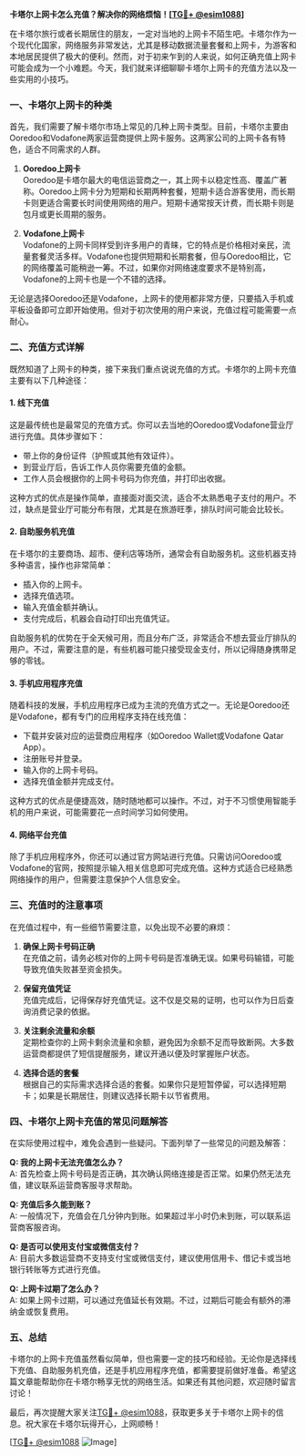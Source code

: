 **卡塔尔上网卡怎么充值？解决你的网络烦恼！[[TG💪+ @esim1088](https://t.me/s/esim1088)]**

在卡塔尔旅行或者长期居住的朋友，一定对当地的上网卡不陌生吧。卡塔尔作为一个现代化国家，网络服务非常发达，尤其是移动数据流量套餐和上网卡，为游客和本地居民提供了极大的便利。然而，对于初来乍到的人来说，如何正确充值上网卡可能会成为一个小难题。今天，我们就来详细聊聊卡塔尔上网卡的充值方法以及一些实用的小技巧。

### 一、卡塔尔上网卡的种类

首先，我们需要了解卡塔尔市场上常见的几种上网卡类型。目前，卡塔尔主要由Ooredoo和Vodafone两家运营商提供上网卡服务。这两家公司的上网卡各有特色，适合不同需求的人群。

1. **Ooredoo上网卡**  
   Ooredoo是卡塔尔最大的电信运营商之一，其上网卡以稳定性高、覆盖广著称。Ooredoo上网卡分为短期和长期两种套餐，短期卡适合游客使用，而长期卡则更适合需要长时间使用网络的用户。短期卡通常按天计费，而长期卡则是包月或更长周期的服务。

2. **Vodafone上网卡**  
   Vodafone的上网卡同样受到许多用户的青睐，它的特点是价格相对亲民，流量套餐灵活多样。Vodafone也提供短期和长期套餐，但与Ooredoo相比，它的网络覆盖可能稍逊一筹。不过，如果你对网络速度要求不是特别高，Vodafone的上网卡也是一个不错的选择。

无论是选择Ooredoo还是Vodafone，上网卡的使用都非常方便，只要插入手机或平板设备即可立即开始使用。但对于初次使用的用户来说，充值过程可能需要一点耐心。

### 二、充值方式详解

既然知道了上网卡的种类，接下来我们重点说说充值的方式。卡塔尔的上网卡充值主要有以下几种途径：

#### 1. 线下充值
这是最传统也是最常见的充值方式。你可以去当地的Ooredoo或Vodafone营业厅进行充值。具体步骤如下：
- 带上你的身份证件（护照或其他有效证件）。
- 到营业厅后，告诉工作人员你需要充值的金额。
- 工作人员会根据你的上网卡号码为你充值，并打印出收据。

这种方式的优点是操作简单，直接面对面交流，适合不太熟悉电子支付的用户。不过，缺点是营业厅可能分布有限，尤其是在旅游旺季，排队时间可能会比较长。

#### 2. 自助服务机充值
在卡塔尔的主要商场、超市、便利店等场所，通常会有自助服务机。这些机器支持多种语言，操作也非常简单：
- 插入你的上网卡。
- 选择充值选项。
- 输入充值金额并确认。
- 支付完成后，机器会自动打印出充值凭证。

自助服务机的优势在于全天候可用，而且分布广泛，非常适合不想去营业厅排队的用户。不过，需要注意的是，有些机器可能只接受现金支付，所以记得随身携带足够的零钱。

#### 3. 手机应用程序充值
随着科技的发展，手机应用程序已成为主流的充值方式之一。无论是Ooredoo还是Vodafone，都有专门的应用程序支持在线充值：
- 下载并安装对应的运营商应用程序（如Ooredoo Wallet或Vodafone Qatar App）。
- 注册账号并登录。
- 输入你的上网卡号码。
- 选择充值金额并完成支付。

这种方式的优点是便捷高效，随时随地都可以操作。不过，对于不习惯使用智能手机的用户来说，可能需要花一点时间学习如何使用。

#### 4. 网络平台充值
除了手机应用程序外，你还可以通过官方网站进行充值。只需访问Ooredoo或Vodafone的官网，按照提示输入相关信息即可完成充值。这种方式适合已经熟悉网络操作的用户，但需要注意保护个人信息安全。

### 三、充值时的注意事项

在充值过程中，有一些细节需要注意，以免出现不必要的麻烦：

1. **确保上网卡号码正确**  
   在充值之前，请务必核对你的上网卡号码是否准确无误。如果号码输错，可能导致充值失败甚至资金损失。

2. **保留充值凭证**  
   充值完成后，记得保存好充值凭证。这不仅是交易的证明，也可以作为日后查询消费记录的依据。

3. **关注剩余流量和余额**  
   定期检查你的上网卡剩余流量和余额，避免因为余额不足而导致断网。大多数运营商都提供了短信提醒服务，建议开通以便及时掌握账户状态。

4. **选择合适的套餐**  
   根据自己的实际需求选择合适的套餐。如果你只是短暂停留，可以选择短期卡；如果是长期居住，则建议选择长期卡以节省费用。

### 四、卡塔尔上网卡充值的常见问题解答

在实际使用过程中，难免会遇到一些疑问。下面列举了一些常见的问题及解答：

**Q: 我的上网卡无法充值怎么办？**  
A: 首先检查上网卡号码是否正确，其次确认网络连接是否正常。如果仍然无法充值，建议联系运营商客服寻求帮助。

**Q: 充值后多久能到账？**  
A: 一般情况下，充值会在几分钟内到账。如果超过半小时仍未到账，可以联系运营商客服咨询。

**Q: 是否可以使用支付宝或微信支付？**  
A: 目前大多数运营商不支持支付宝或微信支付，建议使用信用卡、借记卡或当地银行转账等方式进行充值。

**Q: 上网卡过期了怎么办？**  
A: 如果上网卡过期，可以通过充值延长有效期。不过，过期后可能会有额外的滞纳金或恢复费用。

### 五、总结

卡塔尔的上网卡充值虽然看似简单，但也需要一定的技巧和经验。无论你是选择线下充值、自助服务机充值，还是手机应用程序充值，都需要提前做好准备。希望这篇文章能帮助你在卡塔尔畅享无忧的网络生活。如果还有其他问题，欢迎随时留言讨论！

最后，再次提醒大家关注[TG💪+ @esim1088](https://t.me/s/esim1088)，获取更多关于卡塔尔上网卡的信息。祝大家在卡塔尔玩得开心，上网顺畅！

[[TG💪+ @esim1088](https://t.me/s/esim1088) ![Image](https://i.postimg.cc/4NQfJmqS/Snipaste-2025-05-13-00-14-12.png)]
